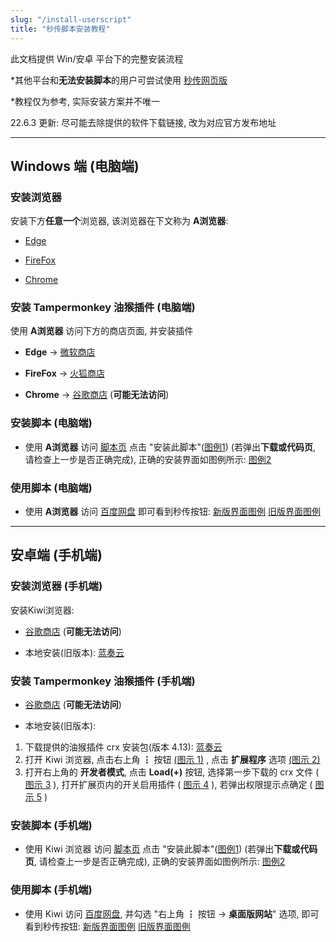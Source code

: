 ```yaml
---
slug: "/install-userscript"
title: "秒传脚本安装教程"
---
```


此文档提供 Win/安卓 平台下的完整安装流程

\*其他平台和**无法安装脚本**的用户可尝试使用 [秒传网页版](https://rapidacg.gmgard.moe/)

\*教程仅为参考, 实际安装方案并不唯一

22.6.3 更新: 尽可能去除提供的软件下载链接, 改为对应官方发布地址

---

## Windows 端 (电脑端)

### 安装浏览器

安装下方**任意一个**浏览器, 该浏览器在下文称为 **A浏览器**:

* [Edge](https://www.microsoft.com/zh-cn/edge) 

* [FireFox](https://www.mozilla.org/zh-CN/firefox/new/) 

* [Chrome](https://www.google.cn/chrome/)

### 安装 Tampermonkey 油猴插件 (电脑端)

使用 **A浏览器** 访问下方的商店页面, 并安装插件

* **Edge** -> [微软商店](https://microsoftedge.microsoft.com/addons/detail/tampermonkey/iikmkjmpaadaobahmlepeloendndfphd)

* **FireFox** -> [火狐商店](https://addons.mozilla.org/zh-CN/firefox/addon/tampermonkey/)

* **Chrome** -> [谷歌商店](https://chrome.google.com/webstore/detail/tampermonkey/dhdgffkkebhmkfjojejmpbldmpobfkfo) (**可能无法访问**)

### 安装脚本 (电脑端)

- 使用 **A浏览器** 访问 [脚本页](https://greasyfork.org/zh-CN/scripts/424574) 点击 "安装此脚本"([图例1](https://pic.rmb.bdstatic.com/bjh/a6f3f140754b8e8bdeaae39992749d1e.png)) (若弹出**下载或代码页**, 请检查上一步是否正确完成), 正确的安装界面如图例所示: [图例2](https://pic.rmb.bdstatic.com/bjh/9d3d54e9dbcdb5ce9db25a9d8ee12dfe.jpeg)

### 使用脚本 (电脑端)

- 使用 **A浏览器** 访问 [百度网盘](https://pan.baidu.com/) 即可看到秒传按钮: [新版界面图例](https://pic.rmb.bdstatic.com/bjh/f0cd38fd5bf474a1ca73afe5ac767ebf.png) [旧版界面图例](https://pic.rmb.bdstatic.com/bjh/1cb5384f4b7cd3fc5a07b42ef45bfe93.png)

---

## 安卓端 (手机端)

### 安装浏览器 (手机端)

安装Kiwi浏览器:

* [谷歌商店](https://play.google.com/store/apps/details?id=com.kiwibrowser.browser) (**可能无法访问**)

* 本地安装(旧版本): [蓝奏云](https://wwe.lanzoui.com/ilaSts35jwh)

### 安装 Tampermonkey 油猴插件 (手机端)

* [谷歌商店](https://chrome.google.com/webstore/detail/tampermonkey/dhdgffkkebhmkfjojejmpbldmpobfkfo) (**可能无法访问**)

* 本地安装(旧版本): 
1. 下载提供的油猴插件 crx 安装包(版本 4.13): [蓝奏云](https://wwe.lanzoui.com/iWtyfs3541g)
2. 打开 Kiwi 浏览器, 点击右上角 ┇ 按钮 [(图示 1)](https://pic.rmb.bdstatic.com/bjh/3cae4fb32add8b72e8b560e8f015c941.jpeg) , 点击 **扩展程序**  选项 [(图示 2)](https://pic.rmb.bdstatic.com/bjh/0d2710ac7721100eba72b34d519204ac.jpeg)
3. 打开右上角的 **开发者模式**, 点击 **Load(+)** 按钮, 选择第一步下载的 crx 文件 ( [图示 3](https://pic.rmb.bdstatic.com/bjh/a0d1c2edd2c8dd7bdf7da1c110768262.jpeg) ), 打开扩展页内的开关启用插件 ( [图示 4](https://pic.rmb.bdstatic.com/bjh/a27dc6a338dc75b77571a34a2204d69b.jpeg) ), 若弹出权限提示点确定 ( [图示 5](https://pic.rmb.bdstatic.com/bjh/9ea9dacc5eafb7b0b44b8a9faf9b5215.jpeg) )

### 安装脚本 (手机端)

- 使用 Kiwi 浏览器 访问 [脚本页](https://greasyfork.org/zh-CN/scripts/424574) 点击 "安装此脚本"([图例1](https://pic.rmb.bdstatic.com/bjh/a6f3f140754b8e8bdeaae39992749d1e.png)) (若弹出**下载或代码页**, 请检查上一步是否正确完成), 正确的安装界面如图例所示: [图例2](https://pic.rmb.bdstatic.com/bjh/9d3d54e9dbcdb5ce9db25a9d8ee12dfe.jpeg)

### 使用脚本 (手机端)

- 使用 Kiwi 访问 [百度网盘](https://pan.baidu.com/), 并勾选 "右上角 ┇ 按钮 -> **桌面版网站**" 选项, 即可看到秒传按钮: [新版界面图例](https://pic.rmb.bdstatic.com/bjh/f0cd38fd5bf474a1ca73afe5ac767ebf.png) [旧版界面图例](https://pic.rmb.bdstatic.com/bjh/1cb5384f4b7cd3fc5a07b42ef45bfe93.png)
